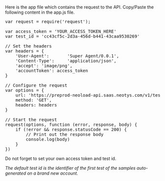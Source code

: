 
Here is the app file which contains the request to the API. Copy/Paste the following content in the app.js file.

<pre class="file" data-filename="app.js" data-target="replace">var request = require('request');

var access_token = 'YOUR_ACCESS_TOKEN_HERE'
var test_id = 'cc43cf5c-2d3a-456d-b441-43caa9530269'

// Set the headers
var headers = {
    'User-Agent':       'Super Agent/0.0.1',
    'Content-Type':     'application/json',
    'accept': 'image/png',
    'accountToken': access_token
}

// Configure the request
var options = {
    url: 'https://preprod-neoload-api.saas.neotys.com/v1/tests/' + test_id + '/statistics',
    method: 'GET',
    headers: headers
}

// Start the request
request(options, function (error, response, body) {
    if (!error && response.statusCode == 200) {
        // Print out the response body
        console.log(body)
    }
})
</pre>

Do not forget to set your own access token and test id.

*The default test id is the identifier of the first test of the samples auto-generated on a brand new account.*
